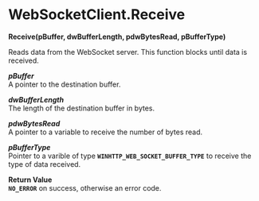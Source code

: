 # WebSocketClient.Receive

**Receive(pBuffer, dwBufferLength, pdwBytesRead, pBufferType)**

Reads data from the WebSocket server. This function blocks until data is received.

***pBuffer***  
A pointer to the destination buffer.

***dwBufferLength***  
The length of the destination buffer in bytes.

***pdwBytesRead***  
A pointer to a variable to receive the number of bytes read.

***pBufferType***  
Pointer to a varible of type **`WINHTTP_WEB_SOCKET_BUFFER_TYPE`** to receive the type of data received.

**Return Value**  
**`NO_ERROR`** on success, otherwise an error code.
